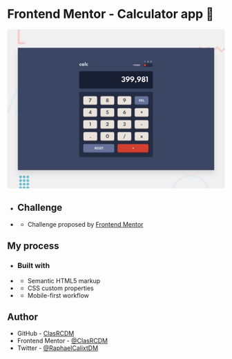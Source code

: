 # Frontend Mentor - Calculator app 👋

![Design preview for the Calculator app coding challenge](./design/desktop-preview.jpg)

- ## Challenge

- - Challenge proposed by [Frontend Mentor](https://www.frontendmentor.io)


## My process

- ### Built with

- - Semantic HTML5 markup
- - CSS custom properties
- - Mobile-first workflow

## Author

- GitHub - [ClasRCDM](https://www.your-site.com)
- Frontend Mentor - [@ClasRCDM](https://www.frontendmentor.io/profile/yourusername)
- Twitter - [@RaphaelCalixtDM](https://www.twitter.com/yourusername)

